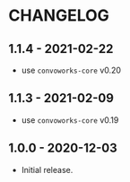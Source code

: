 # CHANGELOG

## 1.1.4 - 2021-02-22

* use `convoworks-core` v0.20

## 1.1.3 - 2021-02-09

* use `convoworks-core` v0.19

## 1.0.0 - 2020-12-03

* Initial release.